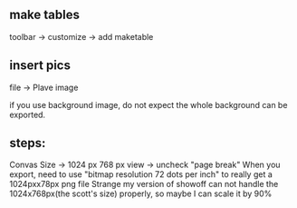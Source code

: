 ## make tables
toolbar -> customize -> add maketable
## insert pics

file -> Plave image

if you use background image, do not expect the whole background can be
exported.

## steps:

Convas Size -> 1024 px 768 px
view -> uncheck "page break"
When you export, need to use "bitmap resolution 72 dots per inch" to really
get a 1024pxx78px png file
Strange my version of showoff can not handle the 1024x768px(the scott's size)
properly, so maybe I can scale it by 90%
